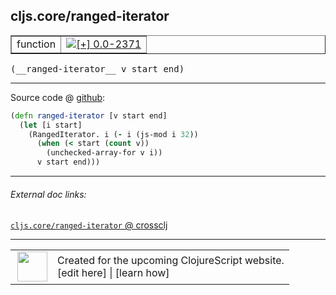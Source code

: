 ## cljs.core/ranged-iterator



 <table border="1">
<tr>
<td>function</td>
<td><a href="https://github.com/cljsinfo/cljs-api-docs/tree/0.0-2371"><img valign="middle" alt="[+] 0.0-2371" title="Added in 0.0-2371" src="https://img.shields.io/badge/+-0.0--2371-lightgrey.svg"></a> </td>
</tr>
</table>


 <samp>
(__ranged-iterator__ v start end)<br>
</samp>

---







Source code @ [github](https://github.com/clojure/clojurescript/blob/r2371/src/cljs/cljs/core.cljs#L4028-L4033):

```clj
(defn ranged-iterator [v start end]
  (let [i start]
    (RangedIterator. i (- i (js-mod i 32))
      (when (< start (count v))
        (unchecked-array-for v i))
      v start end)))
```

<!--
Repo - tag - source tree - lines:

 <pre>
clojurescript @ r2371
└── src
    └── cljs
        └── cljs
            └── <ins>[core.cljs:4028-4033](https://github.com/clojure/clojurescript/blob/r2371/src/cljs/cljs/core.cljs#L4028-L4033)</ins>
</pre>

-->

---



###### External doc links:

[`cljs.core/ranged-iterator` @ crossclj](http://crossclj.info/fun/cljs.core.cljs/ranged-iterator.html)<br>

---

 <table>
<tr><td>
<img valign="middle" align="right" width="48px" src="http://i.imgur.com/Hi20huC.png">
</td><td>
Created for the upcoming ClojureScript website.<br>
[edit here] | [learn how]
</td></tr></table>

[edit here]:https://github.com/cljsinfo/cljs-api-docs/blob/master/cljsdoc/cljs.core/ranged-iterator.cljsdoc
[learn how]:https://github.com/cljsinfo/cljs-api-docs/wiki/cljsdoc-files

<!--

This information was too distracting to show to readers, but I'll leave it
commented here since it is helpful to:

- pretty-print the data used to generate this document
- and show how to retrieve that data



The API data for this symbol:

```clj
{:ns "cljs.core",
 :name "ranged-iterator",
 :type "function",
 :signature ["[v start end]"],
 :source {:code "(defn ranged-iterator [v start end]\n  (let [i start]\n    (RangedIterator. i (- i (js-mod i 32))\n      (when (< start (count v))\n        (unchecked-array-for v i))\n      v start end)))",
          :title "Source code",
          :repo "clojurescript",
          :tag "r2371",
          :filename "src/cljs/cljs/core.cljs",
          :lines [4028 4033]},
 :full-name "cljs.core/ranged-iterator",
 :full-name-encode "cljs.core/ranged-iterator",
 :history [["+" "0.0-2371"]]}

```

Retrieve the API data for this symbol:

```clj
;; from Clojure REPL
(require '[clojure.edn :as edn])
(-> (slurp "https://raw.githubusercontent.com/cljsinfo/cljs-api-docs/catalog/cljs-api.edn")
    (edn/read-string)
    (get-in [:symbols "cljs.core/ranged-iterator"]))
```

-->
